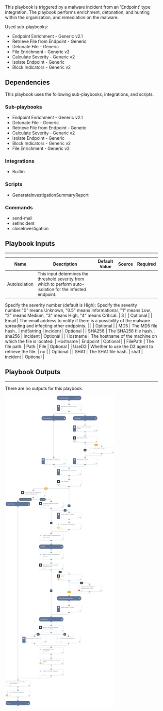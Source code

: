 This playbook is triggered by a malware incident from an 'Endpoint' type integration. The playbook performs enrichment, detonation, and hunting within the organization, and remediation on the malware.

Used sub-playbooks:
- Endpoint Enrichment - Generic v2.1
- Retrieve File from Endpoint - Generic
- Detonate File - Generic
- File Enrichment - Generic v2
- Calculate Severity - Generic v2
- Isolate Endpoint - Generic
- Block Indicators - Generic v2

## Dependencies
This playbook uses the following sub-playbooks, integrations, and scripts.

### Sub-playbooks
* Endpoint Enrichment - Generic v2.1
* Detonate File - Generic
* Retrieve File from Endpoint - Generic
* Calculate Severity - Generic v2
* Isolate Endpoint - Generic
* Block Indicators - Generic v2
* File Enrichment - Generic v2

### Integrations
* Builtin

### Scripts
* GenerateInvestigationSummaryReport

### Commands
* send-mail
* setIncident
* closeInvestigation

## Playbook Inputs
---

| **Name** | **Description** | **Default Value** | **Source** | **Required** |
| --- | --- | --- | --- | --- |
| AutoIsolation | This input determines the threshold severity from which to perform auto-isolation for the infected endpoint.
Specify the severity number (default is High):
Specify the severity number:"0" means Unknown, "0.5" means Informational, "1" means Low, "2" means Medium, "3" means High, "4" means Critical. | 3 |  | Optional |
| Email | The email address to notify if there is a possibility of the malware spreading and infecting other endpoints. |  |  | Optional |
| MD5 | The MD5 file hash.. | md5string | incident | Optional |
| SHA256 | The SHA256 file hash. | sha256 | incident | Optional |
| Hostname | The hostname of the machine on which the file is located. | Hostname | Endpoint | Optional |
| FilePath | The file path. | Path | File | Optional |
| UseD2 | Whether to use the D2 agent to retrieve the file. | no |  | Optional |
| SHA1 | The SHA1 file hash. | sha1 | incident | Optional |

## Playbook Outputs
---
There are no outputs for this playbook.

![Endpoint_Malware_Investigation_Generic](https://github.com/ElazarK/content-docs/blob/master/images/playbooks/Endpoint_Malware_Investigation_Generic.png)
